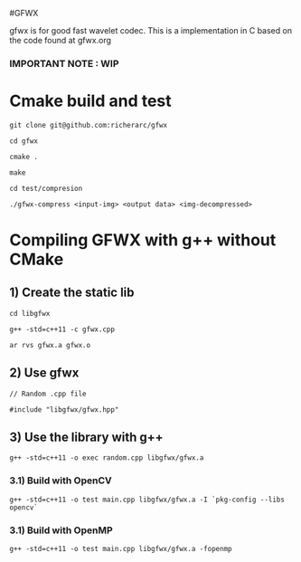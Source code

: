 #GFWX

gfwx is for good fast wavelet codec. This is a implementation in C based on the code found at gfwx.org 

### IMPORTANT NOTE : WIP


# Cmake build and test

```
git clone git@github.com:richerarc/gfwx

cd gfwx

cmake .

make

cd test/compresion

./gfwx-compress <input-img> <output data> <img-decompressed>

```

# Compiling GFWX with g++ without CMake

## 1) Create the static lib

```
cd libgfwx

g++ -std=c++11 -c gfwx.cpp

ar rvs gfwx.a gfwx.o

```

## 2) Use gfwx

```
// Random .cpp file

#include "libgfwx/gfwx.hpp"

```

## 3) Use the library with g++

```
g++ -std=c++11 -o exec random.cpp libgfwx/gfwx.a
```

### 3.1) Build with OpenCV

```
g++ -std=c++11 -o test main.cpp libgfwx/gfwx.a -I `pkg-config --libs opencv`
```

### 3.1) Build with OpenMP

```
g++ -std=c++11 -o test main.cpp libgfwx/gfwx.a -fopenmp
```
